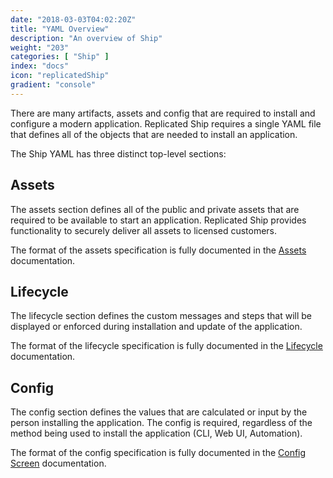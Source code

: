 ```yaml
---
date: "2018-03-03T04:02:20Z"
title: "YAML Overview"
description: "An overview of Ship"
weight: "203"
categories: [ "Ship" ]
index: "docs"
icon: "replicatedShip"
gradient: "console"
---
```


There are many artifacts, assets and config that are required to install and configure a modern application. Replicated Ship requires a single YAML file that defines all of the objects that are needed to install an application.

The Ship YAML has three distinct top-level sections:

## Assets
The assets section defines all of the public and private assets that are required to be available to start an application. Replicated Ship provides functionality to securely deliver all assets to licensed customers.

The format of the assets specification is fully documented in the [Assets](../../assets/) documentation.


## Lifecycle
The lifecycle section defines the custom messages and steps that will be displayed or enforced during installation and update of the application.

The format of the lifecycle specification is fully documented in the [Lifecycle](../../lifecycle) documentation.

## Config
The config section defines the values that are calculated or input by the person installing the application. The config is required, regardless of the method being used to install the application (CLI, Web UI, Automation).

The format of the config specification is fully documented in the [Config Screen](../../config) documentation.